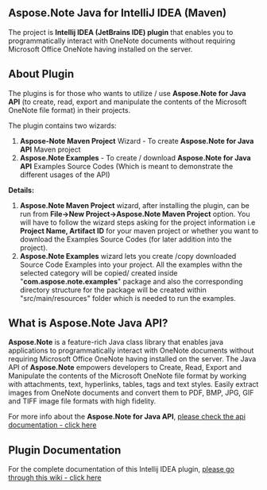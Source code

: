 ﻿## **Aspose.Note Java for IntelliJ IDEA (Maven)**

The project is **Intellij IDEA (JetBrains IDE) plugin** that enables you to programmatically interact with OneNote documents without requiring Microsoft Office OneNote having installed on the server.

## **About** **Plugin**

The plugins is for those who wants to utilize / use **Aspose.Note for Java API** (to create, read, export and manipulate the contents of the Microsoft OneNote file format) in their projects.  

The plugin contains two wizards:

1.  **Aspose-Note Maven Project** Wizard - To create **Aspose.Note for Java API** Maven project
2.  **Aspose.Note Examples** - To create / download **Aspose.Note for Java API** Examples Source Codes (Which is meant to demonstrate the different usages of the API)

**Details:**

1.  **Aspose.Note Maven Project** wizard, after installing the plugin, can be run from **File->New Project->Aspose.Note Maven Project** option. You will have to follow the wizard steps asking for the project information i.e **Project Name, Artifact ID** for your maven project or whether you want to download the Examples Source Codes (for later addition into the project).
2.  **Aspose.Note Examples** wizard lets you create /copy downloaded Source Code Examples into your project. All the examples withn the selected category will be copied/ created inside "**com.aspose.note.examples**" package and also the corresponding directory structure for the package will be created within "src/main/resources" folder which is needed to run the examples.

## What is Aspose.Note Java API?

**Aspose.Note** is a feature-rich Java class library that enables java applications to programmatically interact with OneNote documents without requiring Microsoft Office OneNote having installed on the server. The Java API of **Aspose.Note** empowers developers to Create, Read, Export and Manipulate the contents of the Microsoft OneNote file format by working with attachments, text, hyperlinks, tables, tags and text styles. Easily extract images from OneNote documents and convert them to PDF, BMP, JPG, GIF and TIFF image file formats with high fidelity.

For more info about the **Aspose.Note for Java API**, [please check the api documentation - click here](http://www.aspose.com/java/onenote-component.aspx)

## Plugin Documentation

For the complete documentation of this Intellij IDEA plugin, [please go through this wiki - click here](http://www.aspose.com/docs/display/wordsjava/7.+Aspose.Words+Java+for+IntelliJ+IDEA+%28Maven%29)